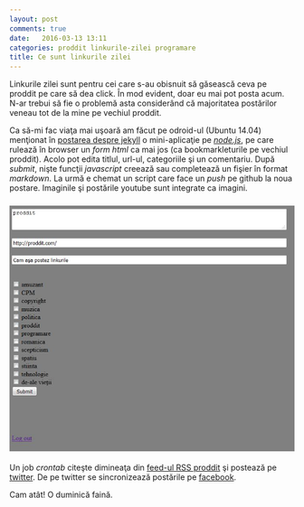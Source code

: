 ```yaml
---
layout: post
comments: true
date:   2016-03-13 13:11
categories: proddit linkurile-zilei programare
title: Ce sunt linkurile zilei
---
```


Linkurile zilei sunt pentru cei care s-au obisnuit să găsească ceva pe proddit pe care să dea click. În mod evident, doar eu mai pot posta acum. N-ar trebui să fie o problemă asta considerând că majoritatea postărilor veneau tot de la mine pe vechiul proddit.

Ca să-mi fac viaţa mai uşoară am făcut pe odroid-ul (Ubuntu 14.04) menţionat în [postarea despre jekyll][1] o mini-aplicaţie pe _[node.js][2]_, pe care rulează în browser un _form html_ ca mai jos (ca bookmarkleturile pe vechiul proddit). Acolo pot edita titlul, url-ul, categoriile şi un comentariu. După _submit_, nişte funcţii _javascript_ creează sau completează un fişier în format _markdown_. La urmă e chemat un script care face un _push_ pe github la noua postare. Imaginile şi postările youtube sunt integrate ca imagini. 

### [![pic](/images/formproddit.jpg)](/images/formproddit.jpg)

Un job _crontab_ citeşte dimineaţa din [feed-ul RSS proddit][3] şi postează pe [twitter][3]. De pe twitter se sincronizează postările pe [facebook][5].

Cam atât! O duminică faină.

[1]:	http://proddit.com/2016/03/02/ce-e-un-jekyll/
[2]:	https://nodejs.org/en/
[3]:	https://proddit.com/feed
[4]:	https://twitter.com/proddit
[5]:	https://www.facebook.com/proddit
